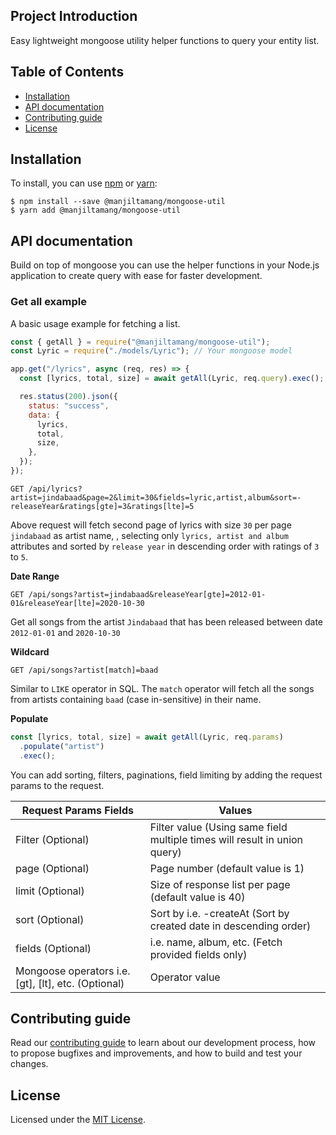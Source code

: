 ## Project Introduction

Easy lightweight mongoose utility helper functions to query your entity list.

## Table of Contents

- [Installation](#installation)
- [API documentation](#api-documentation)
- [Contributing guide](#contributing-guide)
- [License](#license)

## Installation

To install, you can use [npm](https://npmjs.org/) or [yarn](https://yarnpkg.com):

    $ npm install --save @manjiltamang/mongoose-util
    $ yarn add @manjiltamang/mongoose-util

## API documentation

Build on top of mongoose you can use the helper functions in your Node.js application to create query with ease for faster development.

### Get all example

A basic usage example for fetching a list.

```javascript
const { getAll } = require("@manjiltamang/mongoose-util");
const Lyric = require("./models/Lyric"); // Your mongoose model

app.get("/lyrics", async (req, res) => {
  const [lyrics, total, size] = await getAll(Lyric, req.query).exec();

  res.status(200).json({
    status: "success",
    data: {
      lyrics,
      total,
      size,
    },
  });
});
```

```
GET /api/lyrics?artist=jindabaad&page=2&limit=30&fields=lyric,artist,album&sort=-releaseYear&ratings[gte]=3&ratings[lte]=5
```

Above request will fetch second page of lyrics with size `30` per page `jindabaad` as artist name, , selecting only `lyrics, artist and album` attributes and sorted by `release year` in descending order with ratings of `3` to `5`.

**Date Range**

```
GET /api/songs?artist=jindabaad&releaseYear[gte]=2012-01-01&releaseYear[lte]=2020-10-30
```

Get all songs from the artist `Jindabaad` that has been released between date `2012-01-01` and `2020-10-30`

**Wildcard**

```
GET /api/songs?artist[match]=baad
```

Similar to `LIKE` operator in SQL. The `match` operator will fetch all the songs from artists containing `baad` (case in-sensitive) in their name.

**Populate**

```javascript
const [lyrics, total, size] = await getAll(Lyric, req.params)
  .populate("artist")
  .exec();
```

You can add sorting, filters, paginations, field limiting by adding the request params to the request.

| Request Params Fields                               | Values                                                                    |
| --------------------------------------------------- | ------------------------------------------------------------------------- |
| Filter (Optional)                                   | Filter value (Using same field multiple times will result in union query) |
| page (Optional)                                     | Page number (default value is 1)                                          |
| limit (Optional)                                    | Size of response list per page (default value is 40)                      |
| sort (Optional)                                     | Sort by i.e. -createAt (Sort by created date in descending order)         |
| fields (Optional)                                   | i.e. name, album, etc. (Fetch provided fields only)                       |
| Mongoose operators i.e. [gt], [lt], etc. (Optional) | Operator value                                                            |

## Contributing guide

Read our [contributing guide](./CONTRIBUTING.md) to learn about our development process, how to propose bugfixes and improvements, and how to build and test your changes.

## License

Licensed under the [MIT License](./LICENSE).
